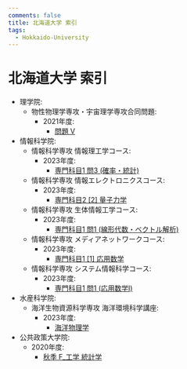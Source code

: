 ```yaml
---
comments: false
title: 北海道大学 索引
tags:
  - Hokkaido-University
---
```

# 北海道大学 索引

- 理学院:
    - 物性物理学専攻・宇宙理学専攻合同問題:
        - 2021年度:
            - [問題 V](science/phys_2021_cond_mat_cosmos_V.md)
- 情報科学院:
    - 情報科学専攻 情報理工学コース:
        - 2023年度:
            - [専門科目1 問3 (確率・統計)](IST/csit_202208_senmon1_3.md)
    - 情報科学専攻 情報エレクトロニクスコース:
        - 2023年度:
            - [専門科目2 \[2\] 量子力学](IST/joele_202208_senmon2_2.md)
    - 情報科学専攻 生体情報工学コース:
        - 2023年度:
            - [専門科目1 問1 (線形代数・ベクトル解析)](IST/seitai_202208_senmon1_1.md)
    - 情報科学専攻 メディアネットワークコース:
        - 2023年度:
            - [専門科目1 \[1\] 応用数学](IST/mn_202208_senmon1_1.md)
    - 情報科学専攻 システム情報科学コース:
        - 2023年度:
            - [専門科目1 問1 (応用数学I)](IST/sys_202208_senmon1_1.md)
- 水産科学院:
    - 海洋生物資源科学専攻 海洋環境科学講座:
        - 2023年度:
            - [海洋物理学](fisheries_sciences/C_202208_81.md)
- 公共政策大学院:
    - 2020年度:
        - [秋季 F_工学 統計学](public_policy/F_201908_stat.md)